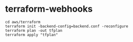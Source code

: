 # terraform-webhooks

```shell
cd aws/terraform
terraform init -backend-config=backend.conf -reconfigure
terraform plan -out tfplan
terraform apply "tfplan"
``````
